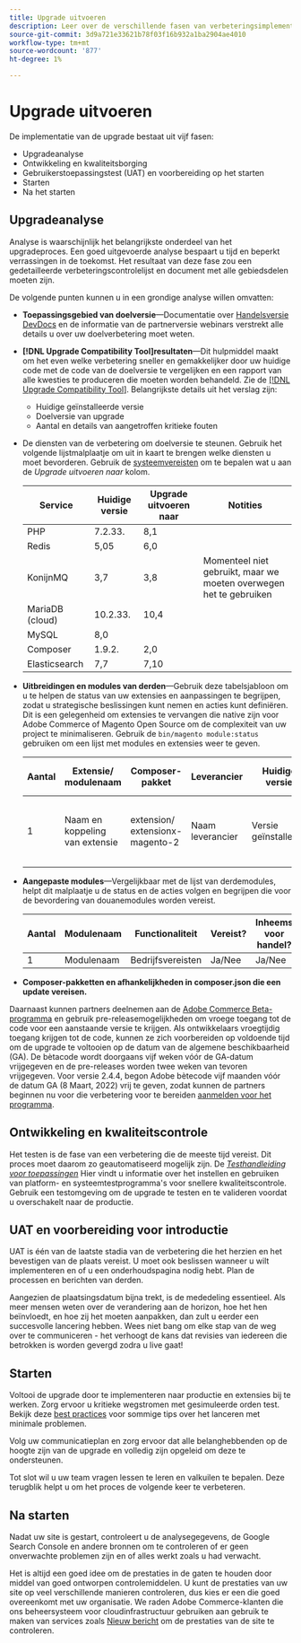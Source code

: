```yaml
---
title: Upgrade uitvoeren
description: Leer over de verschillende fasen van verbeteringsimplementatie voor Adobe Commerce en Magento Open Source projecten.
source-git-commit: 3d9a721e33621b78f03f16b932a1ba2904ae4010
workflow-type: tm+mt
source-wordcount: '877'
ht-degree: 1%

---
```



# Upgrade uitvoeren

De implementatie van de upgrade bestaat uit vijf fasen:

- Upgradeanalyse
- Ontwikkeling en kwaliteitsborging
- Gebruikerstoepassingstest (UAT) en voorbereiding op het starten
- Starten
- Na het starten

## Upgradeanalyse

Analyse is waarschijnlijk het belangrijkste onderdeel van het upgradeproces. Een goed uitgevoerde analyse bespaart u tijd en beperkt verrassingen in de toekomst. Het resultaat van deze fase zou een gedetailleerde verbeteringscontrolelijst en document met alle gebiedsdelen moeten zijn.

De volgende punten kunnen u in een grondige analyse willen omvatten:

- **Toepassingsgebied van doelversie**—Documentatie over [Handelsversie DevDocs](https://devdocs.magento.com) en de informatie van de partnerversie webinars verstrekt alle details u over uw doelverbetering moet weten.

- **[!DNL Upgrade Compatibility Tool]resultaten**—Dit hulpmiddel maakt om het even welke verbetering sneller en gemakkelijker door uw huidige code met de code van de doelversie te vergelijken en een rapport van alle kwesties te produceren die moeten worden behandeld. Zie de [[!DNL Upgrade Compatibility Tool]](../upgrade-compatibility-tool/overview.md). Belangrijkste details uit het verslag zijn:

   - Huidige geïnstalleerde versie
   - Doelversie van upgrade
   - Aantal en details van aangetroffen kritieke fouten

- De diensten van de verbetering om doelversie te steunen. Gebruik het volgende lijstmalplaatje om uit in kaart te brengen welke diensten u moet bevorderen. Gebruik de [systeemvereisten](https://devdocs.magento.com/guides/v2.4/install-gde/system-requirements.html) om te bepalen wat u aan de _Upgrade uitvoeren naar_ kolom.


   | Service | Huidige versie | Upgrade uitvoeren naar | Notities |
   |-----------------|-----------------|------------|----------------------------------------------------------|
   | PHP | 7.2.33. | 8,1 |  |
   | Redis | 5,05 | 6,0 |  |
   | KonijnMQ | 3,7 | 3,8 | Momenteel niet gebruikt, maar we moeten overwegen het te gebruiken |
   | MariaDB (cloud) | 10.2.33. | 10,4 |  |
   | MySQL | 8,0 |  |  |
   | Composer | 1.9.2. | 2,0 |  |
   | Elasticsearch | 7,7 | 7,10 |  |

- **Uitbreidingen en modules van derden**—Gebruik deze tabelsjabloon om u te helpen de status van uw extensies en aanpassingen te begrijpen, zodat u strategische beslissingen kunt nemen en acties kunt definiëren. Dit is een gelegenheid om extensies te vervangen die native zijn voor Adobe Commerce of Magento Open Source om de complexiteit van uw project te minimaliseren. Gebruik de `bin/magento module:status` gebruiken om een lijst met modules en extensies weer te geven.

   | Aantal | Extensie/<br>modulenaam | Composer-pakket | Leverancier | Huidige versie | Functionaliteit | Compatibel met nieuwste<br>Handelsversie? | Problemen | Inheems voor handel? | Handeling | Notities |
   |---|-----------------------------|------------------------------------|-------------|-------------------|-----------------------|---------------------------------------------|--------------------------------------------------|---------------------|-------------------------|-------|
   | 1 | Naam en koppeling van extensie | extension/<br>extensionx-magento-2 | Naam leverancier | Versie geïnstalleerd | Bedrijfsvereisten | Ja/Nee | Lijst met geïdentificeerde problemen waarmee deze extensie wordt geconfronteerd | Ja/Nee | Behouden/vervangen/<br>Verwijderen |  |

- **Aangepaste modules**—Vergelijkbaar met de lijst van derdemodules, helpt dit malplaatje u de status en de acties volgen en begrijpen die voor de bevordering van douanemodules worden vereist.

   | Aantal | Modulenaam | Functionaliteit | Vereist? | Inheems voor handel? | Handeling | Notities |
   |---|--------------|-----------------------|-----------|---------------------|---------------------|-------|
   | 1 | Modulenaam | Bedrijfsvereisten | Ja/Nee | Ja/Nee | Behouden/vervangen/verwijderen |  |

- **Composer-pakketten en afhankelijkheden in composer.json die een update vereisen.**

Daarnaast kunnen partners deelnemen aan de [Adobe Commerce Beta-programma](https://devdocs.magento.com/release/beta-program.html) en gebruik pre-releasemogelijkheden om vroege toegang tot de code voor een aanstaande versie te krijgen. Als ontwikkelaars vroegtijdig toegang krijgen tot de code, kunnen ze zich voorbereiden op voldoende tijd om de upgrade te voltooien op de datum van de algemene beschikbaarheid (GA). De bètacode wordt doorgaans vijf weken vóór de GA-datum vrijgegeven en de pre-releases worden twee weken van tevoren vrijgegeven. Voor versie 2.4.4, begon Adobe bètecode vijf maanden vóór de datum GA (8 Maart, 2022) vrij te geven, zodat kunnen de partners beginnen nu voor die verbetering voor te bereiden [aanmelden voor het programma](https://community.magento.com/t5/Magento-DevBlog/BREAKING-NEWS-2-4-4-beta-releases-are-coming-soon/ba-p/484310).

## Ontwikkeling en kwaliteitscontrole

Het testen is de fase van een verbetering die de meeste tijd vereist. Dit proces moet daarom zo geautomatiseerd mogelijk zijn. De _[Testhandleiding voor toepassingen](https://devdocs.magento.com/guides/v2.4/test/testing.html)_ Hier vindt u informatie over het instellen en gebruiken van platform- en systeemtestprogramma&#39;s voor snellere kwaliteitscontrole. Gebruik een testomgeving om de upgrade te testen en te valideren voordat u overschakelt naar de productie.

## UAT en voorbereiding voor introductie

UAT is één van de laatste stadia van de verbetering die het herzien en het bevestigen van de plaats vereist. U moet ook beslissen wanneer u wilt implementeren en of u een onderhoudspagina nodig hebt. Plan de processen en berichten van derden.

Aangezien de plaatsingsdatum bijna trekt, is de mededeling essentieel. Als meer mensen weten over de verandering aan de horizon, hoe het hen beïnvloedt, en hoe zij het moeten aanpakken, dan zult u eerder een succesvolle lancering hebben. Wees niet bang om elke stap van de weg over te communiceren - het verhoogt de kans dat revisies van iedereen die betrokken is worden gevergd zodra u live gaat!

## Starten

Voltooi de upgrade door te implementeren naar productie en extensies bij te werken. Zorg ervoor u kritieke wegstromen met gesimuleerde orden test. Bekijk deze [best practices](../prepare/best-practices.md) voor sommige tips over het lanceren met minimale problemen.

Volg uw communicatieplan en zorg ervoor dat alle belanghebbenden op de hoogte zijn van de upgrade en volledig zijn opgeleid om deze te ondersteunen.

Tot slot wil u uw team vragen lessen te leren en valkuilen te bepalen. Deze terugblik helpt u om het proces de volgende keer te verbeteren.

## Na starten

Nadat uw site is gestart, controleert u de analysegegevens, de Google Search Console en andere bronnen om te controleren of er geen onverwachte problemen zijn en of alles werkt zoals u had verwacht.

Het is altijd een goed idee om de prestaties in de gaten te houden door middel van goed ontworpen controlemiddelen. U kunt de prestaties van uw site op veel verschillende manieren controleren, dus kies er een die goed overeenkomt met uw organisatie. We raden Adobe Commerce-klanten die ons beheersysteem voor cloudinfrastructuur gebruiken aan gebruik te maken van services zoals [Nieuw bericht](https://devdocs.magento.com/cloud/project/new-relic.html) om de prestaties van de site te controleren.
